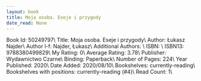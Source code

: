 ```yaml
---
layout: book
title: Moja osoba. Eseje i przygody
date_read: None
---
```


Book Id: 50249797\ 
Title: Moja osoba. Eseje i przygody\ 
Author: Łukasz Najder\ 
Author l-f: Najder, Łukasz\ 
Additional Authors: \ 
ISBN: \ 
ISBN13: 9788380499829\ 
My Rating: 0\ 
Average Rating: 3.78\ 
Publisher: Wydawnictwo Czarne\ 
Binding: Paperback\ 
Number of Pages: 224\ 
Year Published: 2020\ 
Date Added: 2020/08/10\ 
Bookshelves: currently-reading\ 
Bookshelves with positions: currently-reading (#4)\ 
Read Count: 1\ 

